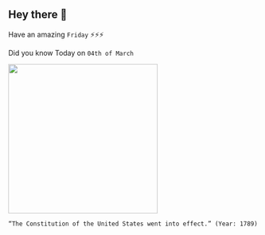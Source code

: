 ## Hey there 👋
Have an amazing `Friday` ⚡⚡⚡

Did you know Today on `04th of March`
 
 [<img src="https://i.ytimg.com/vi/tsMT0BjaUtg/hqdefault.jpg" width="300" />](https://www.history.com/this-day-in-history/u-s-constitution-ratified#:~:text=As%20dictated%20by%20Article%20VII,nine%20of%20the%2013%20states.&text=On%20June%2021%2C%201788%2C%20New,begin%20on%20March%204%2C%201789.) 
 ```
“The Constitution of the United States went into effect.” (Year: 1789)
```
